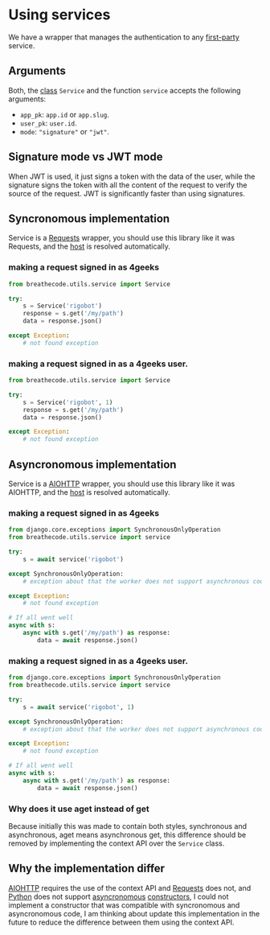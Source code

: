# Using services

We have a wrapper that manages the authentication to any [first-party](../introduction.md) service.

## Arguments

Both, the [class](<https://en.wikipedia.org/wiki/Class_(computer_programming)>) `Service` and the function `service` accepts the following arguments:

- `app_pk`: `app.id` or `app.slug`.
- `user_pk`: `user.id`.
- `mode`: `"signature"` or `"jwt"`.

## Signature mode vs JWT mode

When JWT is used, it just signs a token with the data of the user, while the signature signs the token with all the content of the request to verify the source of the request. JWT is significantly faster than using signatures.

## Syncronomous implementation

Service is a [Requests](../../../requests.md) wrapper, you should use this library like it was Requests, and the [host](https://en.wikipedia.org/wiki/Hostname) is resolved automatically.

### making a request signed in as 4geeks

```py
from breathecode.utils.service import Service

try:
    s = Service('rigobot')
    response = s.get('/my/path')
    data = response.json()

except Exception:
    # not found exception
```

### making a request signed in as a 4geeks user.

```py
from breathecode.utils.service import Service

try:
    s = Service('rigobot', 1)
    response = s.get('/my/path')
    data = response.json()

except Exception:
    # not found exception
```

## Asyncronomous implementation

Service is a [AIOHTTP](../../../aiohttp.md) wrapper, you should use this library like it was AIOHTTP, and the [host](https://en.wikipedia.org/wiki/Hostname) is resolved automatically.

### making a request signed in as 4geeks

```py
from django.core.exceptions import SynchronousOnlyOperation
from breathecode.utils.service import service

try:
    s = await service('rigobot')

except SynchronousOnlyOperation:
    # exception about that the worker does not support asynchronous code

except Exception:
    # not found exception

# If all went well
async with s:
    async with s.get('/my/path') as response:
        data = await response.json()
```

### making a request signed in as a 4geeks user.

```py
from django.core.exceptions import SynchronousOnlyOperation
from breathecode.utils.service import service

try:
    s = await service('rigobot', 1)

except SynchronousOnlyOperation:
    # exception about that the worker does not support asynchronous code

except Exception:
    # not found exception

# If all went well
async with s:
    async with s.get('/my/path') as response:
        data = await response.json()
```

### Why does it use aget instead of get

Because initially this was made to contain both styles, synchronous and asynchronous, aget means asynchronous get, this difference should be removed by implementing the context API over the `Service` class.

## Why the implementation differ

[AIOHTTP](../../../aiohttp.md) requires the use of the context API and [Requests](../../../requests.md) does not, and [Python](https://www.python.org/) does not support [asyncronomous](<https://en.wikipedia.org/wiki/Asynchrony_(computer_programming)>) [constructors](<https://en.wikipedia.org/wiki/Constructor_(object-oriented_programming)>), I could not implement a constructor that was compatible with syncronomous and asyncronomous code, I am thinking about update this implementation in the future to reduce the difference between them using the context API.
